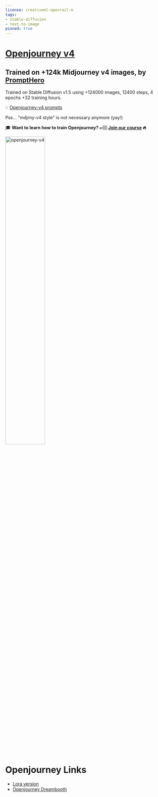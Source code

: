 ```yaml
---
license: creativeml-openrail-m
tags:
- stable-diffusion
- text-to-image
pinned: true
---
```


# <u>Openjourney v4</u>
## Trained on +124k Midjourney v4 images, by [PromptHero](https://prompthero.com/?utm_source=huggingface&utm_medium=referral)

Trained on Stable Diffusion v1.5 using +124000 images, 12400 steps, 4 epochs +32 training hours.

💡 [Openjourney-v4 prompts](https://prompthero.com/openjourney-prompts?version=4)


Pss... "mdjrny-v4 style" is not necessary anymore (yay!)

🎓 **Want to learn how to train Openjourney? 👉🏼 __[Join our course](https://prompthero.com/academy/dreambooth-stable-diffusion-train-fine-tune-course?utm_source=huggingface&utm_medium=referral)__ 🔥**

<img src="https://s3.us-east-1.amazonaws.com/prompthero-newsletter/Group-66.png" alt="openjourney-v4" width="50%">

# Openjourney Links
- [Lora version](https://huggingface.co/prompthero/openjourney-lora)
- [Openjourney Dreambooth](https://huggingface.co/prompthero/openjourney)